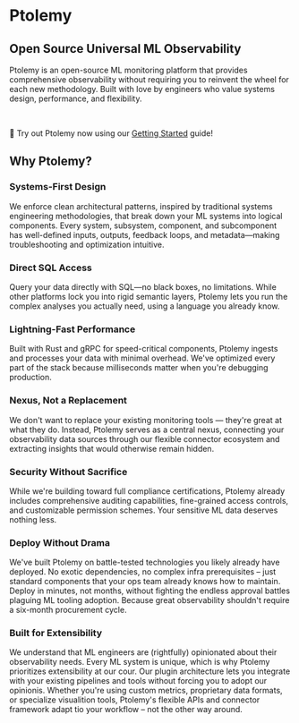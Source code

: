 # Ptolemy

## Open Source Universal ML Observability
Ptolemy is an open-source ML monitoring platform that provides comprehensive observability without requiring you to reinvent the wheel for each new methodology. Built with love by engineers who value systems design, performance, and flexibility.

<br>

:rocket: Try out Ptolemy now using our [Getting Started](getting_started/installation_docker_compose.md) guide!

## Why Ptolemy?

### Systems-First Design
We enforce clean architectural patterns, inspired by traditional systems engineering methodologies, that break down your ML systems into logical components. Every system, subsystem, component, and subcomponent has well-defined inputs, outputs, feedback loops, and metadata—making troubleshooting and optimization intuitive.

### Direct SQL Access
Query your data directly with SQL—no black boxes, no limitations. While other platforms lock you into rigid semantic layers, Ptolemy lets you run the complex analyses you actually need, using a language you already know.

### Lightning-Fast Performance
Built with Rust and gRPC for speed-critical components, Ptolemy ingests and processes your data with minimal overhead. We've optimized every part of the stack because milliseconds matter when you're debugging production.

### Nexus, Not a Replacement
We don't want to replace your existing monitoring tools — they're great at what they do. Instead, Ptolemy serves as a central nexus, connecting your observability data sources through our flexible connector ecosystem and extracting insights that would otherwise remain hidden.

### Security Without Sacrifice
While we're building toward full compliance certifications, Ptolemy already includes comprehensive auditing capabilities, fine-grained access controls, and customizable permission schemes. Your sensitive ML data deserves nothing less.

### Deploy Without Drama
We've built Ptolemy on battle-tested technologies you likely already have deployed. No exotic dependencies, no complex infra prerequisites – just standard components that your ops team already knows how to maintain. Deploy in minutes, not months, without fighting the endless approval battles plaguing ML tooling adoption. Because great observability shouldn't require a six-month procurement cycle.

### Built for Extensibility
We understand that ML engineers are (rightfully) opinionated about their observability needs. Every ML system is unique, which is why Ptolemy prioritizes extensibility at our cour. Our plugin architecture lets you integrate with your existing pipelines and tools without forcing you to adopt our opinionis. Whether you're using custom metrics, proprietary data formats, or specialize visualition tools, Ptolemy's flexible APIs and connector framework adapt tio your workflow – not the other way around.

